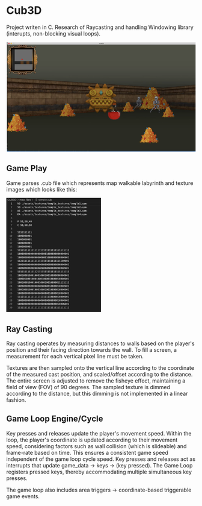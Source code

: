 # Cub3D

Project writen in C. Research of Raycasting and handling Windowing library (interupts, non-blocking visual loops).

![Alt text](https://raw.githubusercontent.com/Edvinas1122/Edvinas1122/main/cub3D_42_emomkus.png)

## Game Play

Game parses .cub file which represents map walkable labyrinth and texture images which looks like this:

<img src="https://raw.githubusercontent.com/Edvinas1122/Edvinas1122/main/cub3D_42_emomkus_2.png" alt="cub3D_map_img" width="50%"/>

## Ray Casting

Ray casting operates by measuring distances to walls based on the player's position and their facing direction towards the wall. To fill a screen, a measurement for each vertical pixel line must be taken.

Textures are then sampled onto the vertical line according to the coordinate of the measured cast position, and scaled/offset according to the distance. The entire screen is adjusted to remove the fisheye effect, maintaining a field of view (FOV) of 90 degrees. The sampled texture is dimmed according to the distance, but this dimming is not implemented in a linear fashion.

## Game Loop Engine/Cycle

Key presses and releases update the player's movement speed. Within the loop, the player's coordinate is updated according to their movement speed, considering factors such as wall collision (which is slideable) and frame-rate based on time. This ensures a consistent game speed independent of the game loop cycle speed. Key presses and releases act as interrupts that update game_data -> keys -> (key pressed). The Game Loop registers pressed keys, thereby accommodating multiple simultaneous key presses.

The game loop also includes area triggers -> coordinate-based triggerable game events.
